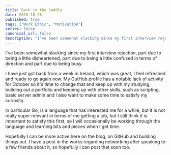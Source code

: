 ```yaml
---
title: Back in the Saddle
date: 2018-10-26
published: true
tags: ["Work Ethic", "Motivation"]
series: false
canonical_url: false
description: "I've been somewhat slacking since my first interview rejection, part due to being a little disheartened, part due to being a little confused in terms of direction and part due to being busy."
---
```


I've been somewhat slacking since my first interview rejection, part due to being a little disheartened, part due to being a little confused in terms of direction and part due to being busy.

I have just got back from a week in Ireland, which was great, I feel refreshed and ready to go again now. My GutHub profile has a notable lack of activity for October so it's time to change that and keep up with my studying, building out a portfolio and keeping up with other skills, such as scripting, basic server admin and I also want to make some time to satisfy my curiosity.

In particular Go, is a language that has interested me for a while, but it is not really super relevant in terms of me getting a job, but I still think it is important to satisfy this first, so I will occasionally be working through the language and learning bits and pieces when I get time.

Hopefully I can be more active here on the blog, on GitHub and building things out. I have a post in the works regarding networking after speaking to a few friends about it, so hopefully I can post that soon too.
